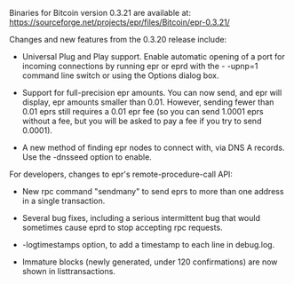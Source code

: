 Binaries for Bitcoin version 0.3.21 are available at:
  https://sourceforge.net/projects/epr/files/Bitcoin/epr-0.3.21/

Changes and new features from the 0.3.20 release include:

* Universal Plug and Play support.  Enable automatic opening of a port for incoming connections by running epr or eprd with the - -upnp=1 command line switch or using the Options dialog box.

* Support for full-precision epr amounts.  You can now send, and epr will display, epr amounts smaller than 0.01.  However, sending fewer than 0.01 eprs still requires a 0.01 epr fee (so you can send 1.0001 eprs without a fee, but you will be asked to pay a fee if you try to send 0.0001).

* A new method of finding epr nodes to connect with, via DNS A records. Use the -dnsseed option to enable.

For developers, changes to epr's remote-procedure-call API:

* New rpc command "sendmany" to send eprs to more than one address in a single transaction.

* Several bug fixes, including a serious intermittent bug that would sometimes cause eprd to stop accepting rpc requests. 

* -logtimestamps option, to add a timestamp to each line in debug.log.

* Immature blocks (newly generated, under 120 confirmations) are now shown in listtransactions.
